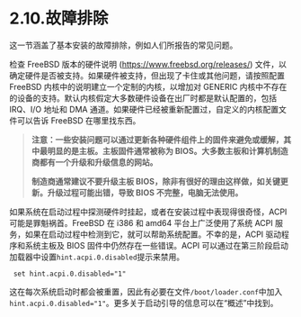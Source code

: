 # 2.10.故障排除

这一节涵盖了基本安装的故障排除，例如人们所报告的常见问题。

检查 FreeBSD 版本的硬件说明 (<https://www.freebsd.org/releases/>) 文件，以确定硬件是否被支持。如果硬件被支持，但出现了卡住或其他问题，请按照配置 FreeBSD 内核中的说明建立一个定制的内核，以增加对 GENERIC 内核中不存在的设备的支持。默认内核假定大多数硬件设备在出厂时都是默认配置的，包括 IRQ、I/O 地址和 DMA 通道。如果硬件已经被重新配置过，自定义的内核配置文件可以告诉 FreeBSD 在哪里找东西。

>**注意：一些安装问题可以通过更新各种硬件组件上的固件来避免或缓解，其中最明显的是主板。主板固件通常被称为 BIOS。大多数主板和计算机制造商都有一个升级和升级信息的网站。**
>
>**制造商通常建议不要升级主板 BIOS，除非有很好的理由这样做，如关键更新。升级过程可能出错，导致 BIOS 不完整，电脑无法使用。**

如果系统在启动过程中探测硬件时挂起，或者在安装过程中表现得很奇怪，ACPI 可能是罪魁祸首。FreeBSD 在 i386 和 amd64 平台上广泛使用了系统 ACPI 服务，如果在启动过程中检测到它，就可以帮助系统配置。不幸的是，ACPI 驱动程序和系统主板及 BIOS 固件中仍然存在一些错误。ACPI 可以通过在第三阶段启动加载器中设置`hint.acpi.0.disabled`提示来禁用。

```
 set hint.acpi.0.disabled="1"
```

这在每次系统启动时都会被重置，因此有必要在文件`/boot/loader.conf`中加入`hint.acpi.0.disabled="1"`。更多关于启动引导的信息可以在“概述”中找到。
